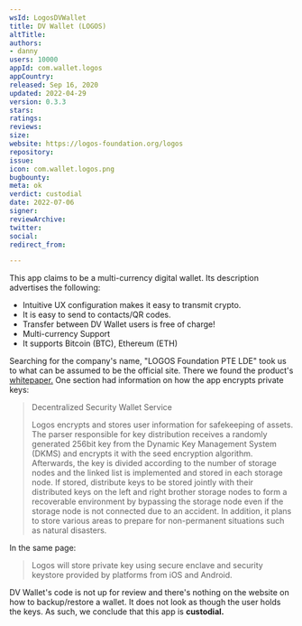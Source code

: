 ```yaml
---
wsId: LogosDVWallet
title: DV Wallet (LOGOS)
altTitle: 
authors:
- danny
users: 10000
appId: com.wallet.logos
appCountry: 
released: Sep 16, 2020
updated: 2022-04-29
version: 0.3.3
stars: 
ratings: 
reviews: 
size: 
website: https://logos-foundation.org/logos
repository: 
issue: 
icon: com.wallet.logos.png
bugbounty: 
meta: ok
verdict: custodial
date: 2022-07-06
signer: 
reviewArchive: 
twitter: 
social: 
redirect_from: 

---
```


This app claims to be a multi-currency digital wallet. Its description advertises the following:

>
 - Intuitive UX configuration makes it easy to transmit crypto.
 - It is easy to send to contacts/QR codes.
 - Transfer between DV Wallet users is free of charge!
 - Multi-currency Support
 - It supports Bitcoin (BTC), Ethereum (ETH)
 
 
Searching for the company's name, "LOGOS Foundation PTE LDE" took us to what can be assumed to be the official site. There we found the product's [whitepaper.](https://logos-foundation.org/logos-en.pdf) One section had information on how the app encrypts private keys:

> Decentralized Security Wallet Service
>
>  Logos encrypts and stores user information for safekeeping of assets. The parser responsible for key distribution receives a randomly generated 256bit key from the Dynamic Key Management System (DKMS) and encrypts it with the seed encryption algorithm. Afterwards, the key is divided according to the number of storage nodes and the linked list is implemented and stored in each storage node. If stored, distribute keys to be stored jointly with their distributed keys on the left and right brother storage nodes to form a recoverable environment by bypassing the storage node even if the storage node is not connected due to an accident. In addition, it plans to store various areas to prepare for non-permanent situations such as natural disasters. 

In the same page:

> Logos will store private key using secure enclave and security
keystore provided by platforms from iOS and Android.

DV Wallet's code is not up for review and there's nothing on the website on how to backup/restore a wallet. It does not look as though the user holds the keys. As such, we conclude that this app is **custodial.**